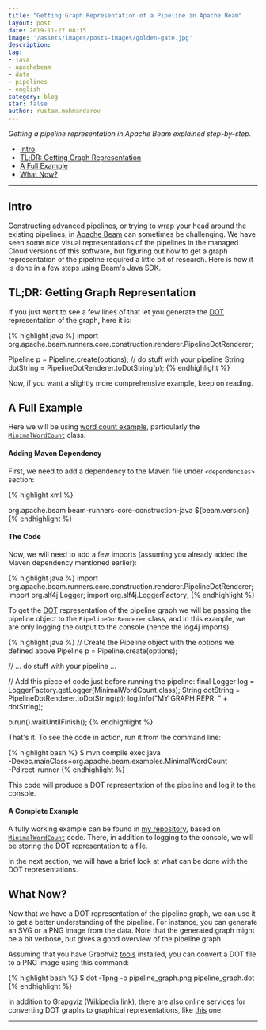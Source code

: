 ```yaml
---
title: "Getting Graph Representation of a Pipeline in Apache Beam"
layout: post
date: 2019-11-27 08:15
image: '/assets/images/posts-images/golden-gate.jpg'
description:
tag:
- java
- apachebeam
- data
- pipelines
- english
category: blog
star: false
author: rustam.mehmandarov
---
```


_Getting a pipeline representation in Apache Beam explained step-by-step._

- [Intro](#intro)
- [TL;DR: Getting Graph Representation](#tldr-getting-graph-representation)
- [A Full Example](#a-full-example)
- [What Now?](#what-now)

---

## Intro
Constructing advanced pipelines, or trying to wrap your head around the existing pipelines, in [Apache Beam][1] can sometimes be challenging. We have seen some nice visual representations of the pipelines in the managed Cloud versions of this software, but figuring out how to get a graph representation of the pipeline required a little bit of research. Here is how it is done in a few steps using Beam's Java SDK.


## TL;DR: Getting Graph Representation

If you just want to see a few lines of that let you generate the [DOT][7] representation of the graph, here it is:

{% highlight java %}
import org.apache.beam.runners.core.construction.renderer.PipelineDotRenderer;

Pipeline p = Pipeline.create(options);
// do stuff with your pipeline
String dotString = PipelineDotRenderer.toDotString(p);
{% endhighlight %}

Now, if you want a slightly more comprehensive example, keep on reading.


## A Full Example
Here we will be using [word count example][2], particularly the [`MinimalWordCount`][3] class. 

#### Adding Maven Dependency
First, we need to add a dependency to the Maven file under `<dependencies>` section:

{% highlight xml %}
<dependencies>
 <!-- ... all the other dependencies you may have -->
 <dependency>
 <groupId>org.apache.beam</groupId>
 <artifactId>beam-runners-core-construction-java</artifactId>
 <version>${beam.version}</version>
 </dependency>
</dependencies>
{% endhighlight %}


#### The Code
Now, we will need to add a few imports (assuming you already added the Maven dependency mentioned earlier):

{% highlight java %}
import org.apache.beam.runners.core.construction.renderer.PipelineDotRenderer;
import org.slf4j.Logger;
import org.slf4j.LoggerFactory;
{% endhighlight %}

To get the [DOT][7] representation of the pipeline graph we will be passing the pipeline object to the `PipelineDotRenderer` class, and in this example, we are only logging the output to the console (hence the log4j imports).

{% highlight java %}
// Create the Pipeline object with the options we defined above
Pipeline p = Pipeline.create(options);

// ... do stuff with your pipeline ...

// Add this piece of code just before running the pipeline:
final Logger log = LoggerFactory.getLogger(MinimalWordCount.class);
String dotString = PipelineDotRenderer.toDotString(p);
log.info("MY GRAPH REPR: " + dotString);

p.run().waitUntilFinish();
{% endhighlight %}

That's it. To see the code in action, run it from the command line:

{% highlight bash %}
$ mvn compile exec:java \
 -Dexec.mainClass=org.apache.beam.examples.MinimalWordCount \
 -Pdirect-runner
{% endhighlight %}

This code will produce a DOT representation of the pipeline and log it to the console.

#### A Complete Example

A fully working example can be found in [my repository][8], based on [`MinimalWordCount`][3]
code. There, in addition to logging to the console, we will be storing the DOT representation to a file.

In the next section, we will have a brief look at what can be done with the DOT representations.

## What Now?
Now that we have a DOT representation of the pipeline graph, we can use it to get a better understanding of the pipeline. For instance, you can generate an SVG or a PNG image from the data. Note that the generated graph might be a bit verbose, but gives a good overview of the pipeline graph.

Assuming that you have Graphviz [tools][9] installed, you can convert a DOT file to a PNG image using this command:

{% highlight bash %}
$ dot -Tpng -o pipeline_graph.png pipeline_graph.dot
{% endhighlight %}

In addition to [Grapgviz][4] (Wikipedia [link][5]), there are also online services for converting DOT graphs to graphical representations, like [this][6] one.


---

[1]: https://beam.apache.org/
[2]: https://beam.apache.org/get-started/quickstart-java/#get-the-wordcount-code
[3]: https://github.com/apache/beam/blob/master/examples/java/src/main/java/org/apache/beam/examples/MinimalWordCount.java
[4]: https://www.graphviz.org/
[5]: https://en.wikipedia.org/wiki/Graphviz
[6]: https://dreampuf.github.io/GraphvizOnline
[7]: https://en.wikipedia.org/wiki/DOT_(graph_description_language)
[8]: https://github.com/mehmandarov/word-count-mini-beam
[9]: https://www.graphviz.org/download/